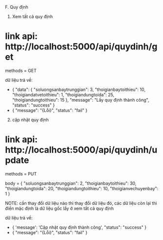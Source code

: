 F. Quy định

1. Xem tất cả quy định
# link api: http://localhost:5000/api/quydinh/get
methods = GET

dữ liệu trả về:
- {
    "data": {
        "soluongsanbaytrunggian": 3,
        "thoigianbaytoithieu": 10,
        "thoigiandatvetoithieu": 1,
        "thoigiandungtoida": 25,
        "thoigiandungtoithieu": 15
    },
    "message": "Lấy quy định thành công",
    "status": "success"
}
- {
    "message": "{Lỗi}",
    "status": "fail"
}

2. cập nhật quy định
# link api: http://localhost:5000/api/quydinh/update
methods = PUT

body = {
        "soluongsanbaytrunggian": 2,
        "thoigianbaytoithieu": 30,
        "thoigiandungtoida": 20,
        "thoigiandungtoithieu": 10,
        "thoigianvechuyenbay": 1
}

NOTE: cần thay đổi dữ liệu nào thì thay đổi dữ liệu đó, các dữ liệu còn lại thì điền mặc định là dữ liệu gốc lấy ở xem tất cả quy định

dữ liệu trả về:
- {
    'message': 'Cập nhật quy định thành công',
    "status": "success"
}
- {
    "message": "{Lỗi}",
    "status": "fail"
}


